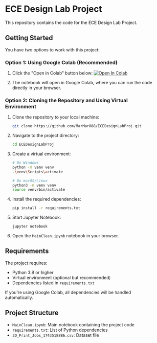 # ECE Design Lab Project

This repository contains the code for the ECE Design Lab Project.

## Getting Started

You have two options to work with this project:

### Option 1: Using Google Colab (Recommended)

1. Click the "Open in Colab" button below:
   [![Open In Colab](https://colab.research.google.com/assets/colab-badge.svg)](https://colab.research.google.com/github/MarMar888/ECEDesignLabProj/blob/main/MainClean.ipynb)

2. The notebook will open in Google Colab, where you can run the code directly in your browser.

### Option 2: Cloning the Repository and Using Virtual Environment

1. Clone the repository to your local machine:
   ```bash
   git clone https://github.com/MarMar888/ECEDesignLabProj.git
   ```

2. Navigate to the project directory:
   ```bash
   cd ECEDesignLabProj
   ```

3. Create a virtual environment:
   ```bash
   # On Windows
   python -m venv venv
   .\venv\Scripts\activate

   # On macOS/Linux
   python3 -m venv venv
   source venv/bin/activate
   ```

4. Install the required dependencies:
   ```bash
   pip install -r requirements.txt
   ```

5. Start Jupyter Notebook:
   ```bash
   jupyter notebook
   ```

6. Open the `MainClean.ipynb` notebook in your browser.

## Requirements

The project requires:
- Python 3.8 or higher
- Virtual environment (optional but recommended)
- Dependencies listed in `requirements.txt`

If you're using Google Colab, all dependencies will be handled automatically.

## Project Structure

- `MainClean.ipynb`: Main notebook containing the project code
- `requirements.txt`: List of Python dependencies
- `3D_Print_Jobs_1743518886.csv`: Dataset file
